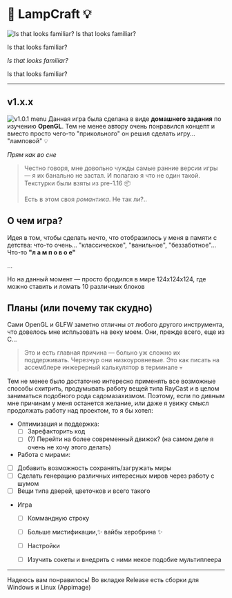 # 🧊 LampCraft 💡
![Is that looks familiar?](https://github.com/user-attachments/assets/1f1bfa58-9199-4039-9e61-8d46166059c4)
Is that looks familiar?

Is that looks familiar?

_Is that looks familiar?_

Is that looks familiar?

---
## v1.x.x 
![v1.0.1 menu](https://github.com/user-attachments/assets/fcc690c5-888e-4df1-857e-e46f82f82144)
Данная игра была сделана в виде **домашнего задания** по изучению **OpenGL**. Тем не менее автору очень понравился концепт и вместо просто чего-то "прикольного" он решил сделать игру... "ламповой" 💡

_Прям как во сне_

> Честно говоря, мне довольно чужды самые ранние версии игры — я их банально не застал. И полагаю я что не один такой. Текстурки были взяты из pre-1.16 📦
>
> Есть в этом своя _романтика_. Не так ли?..

## О чем игра? 
Идея в том, чтобы сделать нечто, что отобразилось у меня в памяти с детства: что-то очень... "классическое", "ванильное", "беззаботное"...
Что-то **"л а м п о в о е"** 

...

Но на данный момент — просто бродился в мире 124x124x124, где можно ставить и ломать 10 различных блоков

## Планы (или почему так скудно)
Сами OpenGL и GLFW заметно отличны от любого другого инструмента, что довелось мне испльзовать на веку моем. Они, прежде всего, еще из C...

> Это и есть главная причина — больно уж сложно их поддерживать. Черезчур они низкоуровневые. Это как писать на ассемблере инжерерный калькулятор в терминале 💀

Тем не менее было достаточно интересно применять все возможные способы схитрить, продумывать работу вещей типа RayCast и в целом заниматься подобного рода садомазахизмом. Поэтому, если по дивным мне причинам у меня останется желание, или даже я увижу смысл продолжать работу над проектом, то я бы хотел:
- Оптимизация и поддержка:
  - [ ] Зарефакторить код
  - [ ] (?) Перейти на более современный движок? (на самом деле я очень не хочу этого делать)
-  Работа с мирами:
  - [ ] Добавить возможность сохранять/загружать миры
  - [ ] Сделать генерацию различных интересных миров через работу с шумом
  - [ ] Вещи типа дверей, цветочков и всего такого
- Игра
  - [ ] Коммандную строку
  - [ ] Больше мистификации,✨ вайбы херобрина ✨
  - [ ] Настройки
  - [ ] Изучить сокеты и внедрить с ними некое подобие мультиплеера
 

---

Надеюсь вам понравилось! Во вкладке Release есть сборки для Windows и Linux (Appimage)
